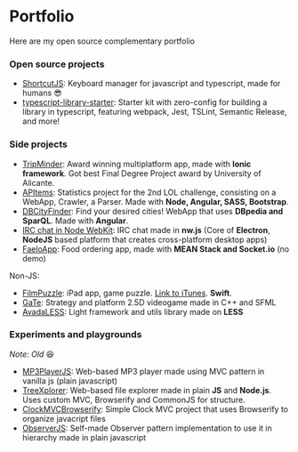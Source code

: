 # Portfolio
Here are my open source complementary portfolio

### Open source projects

- [ShortcutJS](https://github.com/coosto/ShortcutJS/): Keyboard manager for javascript and typescript, made for humans :sunglasses:
- [typescript-library-starter](https://github.com/alexjoverm/typescript-library-starter): Starter kit with zero-config for building a library in typescript, featuring webpack, Jest, TSLint, Semantic Release, and more!

### Side projects

- [TripMinder](https://github.com/alexjoverm/TripMinder): Award winning multiplatform app, made with **Ionic framework**. Got best Final Degree Project award by University of Alicante.
- [APItems](https://github.com/alexjoverm/APitems): Statistics project for the 2nd LOL challenge, consisting on a WebApp, Crawler, a Parser. Made with **Node, Angular, SASS, Bootstrap**.
- [DBCityFinder](https://github.com/alexjoverm/DBCityFinder): Find your desired cities! WebApp that uses **DBpedia and SparQL**. Made with **Angular**.
- [IRC chat in Node WebKit](https://github.com/alexjoverm/IRC-nw.js-chat): IRC chat made in **nw.js** (Core of **Electron**, **NodeJS** based platform that creates cross-platform desktop apps)
- [FaeloApp](https://github.com/alexjoverm/Faelo-food-order-app-MEAN.js-): Food ordering app, made with **MEAN Stack and Socket.io** (no demo)

Non-JS:

- [FilmPuzzle](https://github.com/alexjoverm/FilmPuzzle): iPad app, game puzzle. [Link to iTunes](https://itunes.apple.com/es/app/id1003750928). **Swift**.
- [GaTe](https://github.com/alexjoverm/GaTe): Strategy and platform 2.5D videogame made in C++ and SFML
- [AvadaLESS](https://github.com/alexjoverm/AvadaLESS): Light framework and utils library made on **LESS**

### Experiments and playgrounds

_Note: Old_ :laughing:

- [MP3PlayerJS](https://github.com/alexjoverm/MP3PlayerJS): Web-based MP3 player made using MVC pattern in vanilla js (plain javascript)
- [TreeXplorer](https://github.com/alexjoverm/TreeXplorer): Web-based file explorer made in plain **JS** and **Node.js**. Uses custom MVC, Browserify and CommonJS for structure.
- [ClockMVCBrowserify](https://github.com/alexjoverm/ClockMVCBrowserify): Simple Clock MVC project that uses Browserify to organize javacript files
- [ObserverJS](https://github.com/alexjoverm/ObserverJS): Self-made Observer pattern implementation to use it in hierarchy made in plain javascript

